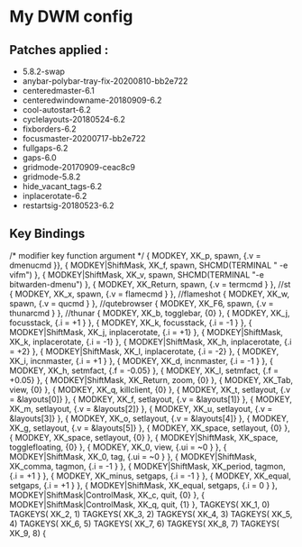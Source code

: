 # My DWM config

## Patches applied : 

- 5.8.2-swap
- anybar-polybar-tray-fix-20200810-bb2e722
- centeredmaster-6.1
- centeredwindowname-20180909-6.2
- cool-autostart-6.2
- cyclelayouts-20180524-6.2
- fixborders-6.2
- focusmaster-20200717-bb2e722
- fullgaps-6.2
- gaps-6.0
- gridmode-20170909-ceac8c9
- gridmode-5.8.2
- hide_vacant_tags-6.2
- inplacerotate-6.2
- restartsig-20180523-6.2

## Key Bindings

/* modifier                     key        function        argument */
{ MODKEY,                       XK_p,      spawn,          {.v = dmenucmd }},
{ MODKEY|ShiftMask,	            XK_f,      spawn,        SHCMD(TERMINAL " -e vifm") },
{ MODKEY|ShiftMask,	            XK_v,      spawn,        SHCMD(TERMINAL "-e bitwarden-dmenu") },
{ MODKEY,	                    XK_Return, spawn,          {.v = termcmd } }, //st
{ MODKEY,	                    XK_x,      spawn,          {.v = flamecmd } }, //flameshot
{ MODKEY,	                    XK_w,      spawn,          {.v = qucmd } }, //qutebrowser
{ MODKEY,	                    XK_F6, 	   spawn,          {.v = thunarcmd } }, //thunar
{ MODKEY,                       XK_b,      togglebar,      {0} },
{ MODKEY,                       XK_j,      focusstack,     {.i = +1 } },
{ MODKEY,                       XK_k,      focusstack,     {.i = -1 } },
{ MODKEY|ShiftMask,             XK_j,      inplacerotate,  {.i = +1} },
{ MODKEY|ShiftMask,             XK_k,      inplacerotate,  {.i = -1} },
{ MODKEY|ShiftMask,             XK_h,      inplacerotate,  {.i = +2} },
{ MODKEY|ShiftMask,             XK_l,      inplacerotate,  {.i = -2} },
{ MODKEY,                       XK_i,      incnmaster,     {.i = +1 } },
{ MODKEY,                       XK_d,      incnmaster,     {.i = -1 } },
{ MODKEY,                       XK_h,      setmfact,       {.f = -0.05} },
{ MODKEY,                       XK_l,      setmfact,       {.f = +0.05} },
{ MODKEY|ShiftMask,                        XK_Return, zoom,           {0} },
{ MODKEY,                       XK_Tab,    view,           {0} },
{ MODKEY,                       XK_q,      killclient,     {0} },
{ MODKEY,                       XK_t,      setlayout,      {.v = &layouts[0]} },
{ MODKEY,                       XK_f,      setlayout,      {.v = &layouts[1]} },
{ MODKEY,                       XK_m,      setlayout,      {.v = &layouts[2]} },
{ MODKEY,                       XK_u,      setlayout,      {.v = &layouts[3]} },
{ MODKEY,                       XK_o,      setlayout,      {.v = &layouts[4]} },
{ MODKEY,                       XK_g,      setlayout,      {.v = &layouts[5]} },
{ MODKEY,                       XK_space,  setlayout,      {0} },
{ MODKEY,                       XK_space,  setlayout,      {0} },
{ MODKEY|ShiftMask,             XK_space,  togglefloating, {0} },
{ MODKEY,                       XK_0,      view,           {.ui = ~0 } },
{ MODKEY|ShiftMask,             XK_0,      tag,            {.ui = ~0 } },
{ MODKEY|ShiftMask,             XK_comma,  tagmon,         {.i = -1 } },
{ MODKEY|ShiftMask,             XK_period, tagmon,         {.i = +1 } },
{ MODKEY,                       XK_minus,  setgaps,        {.i = -1 } },
{ MODKEY,                       XK_equal,  setgaps,        {.i = +1 } },
{ MODKEY|ShiftMask,             XK_equal,  setgaps,        {.i = 0  } },
 MODKEY|ShiftMask|ControlMask,             XK_c,      quit,           {0} },
{ MODKEY|ShiftMask|ControlMask,             XK_q,      quit,           {1} },
TAGKEYS(                        XK_1,                      0)
TAGKEYS(                        XK_2,                      1)
TAGKEYS(                        XK_3,                      2)
TAGKEYS(                        XK_4,                      3)
TAGKEYS(                        XK_5,                      4)
TAGKEYS(                        XK_6,                      5)
TAGKEYS(                        XK_7,                      6)
TAGKEYS(                        XK_8,                      7)
TAGKEYS(                        XK_9,                      8)
{
